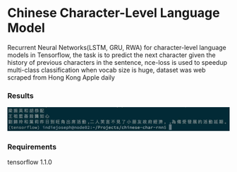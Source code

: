 # Chinese Character-Level Language Model
Recurrent Neural Networks(LSTM, GRU, RWA) for character-level language models in Tensorflow, the task is to predict the next character given the history of previous characters in the sentence, nce-loss is used to speedup multi-class classification when vocab size is huge, dataset was web scraped from Hong Kong Apple daily

### Results
![Result](/result.jpg)

### Requirements
tensorflow 1.1.0
